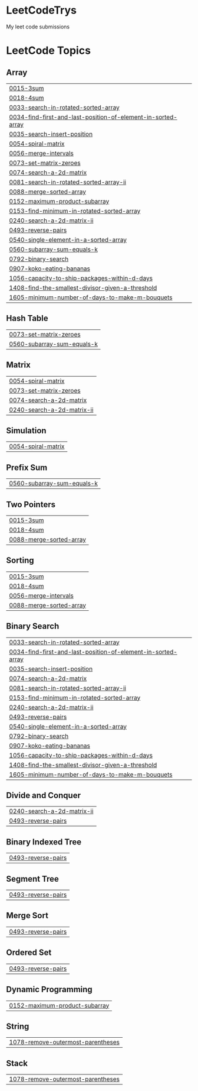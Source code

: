 # LeetCodeTrys
My leet code submissions

<!---LeetCode Topics Start-->
# LeetCode Topics
## Array
|  |
| ------- |
| [0015-3sum](https://github.com/K-cloud25/LeetCodeTrys/tree/master/0015-3sum) |
| [0018-4sum](https://github.com/K-cloud25/LeetCodeTrys/tree/master/0018-4sum) |
| [0033-search-in-rotated-sorted-array](https://github.com/K-cloud25/LeetCodeTrys/tree/master/0033-search-in-rotated-sorted-array) |
| [0034-find-first-and-last-position-of-element-in-sorted-array](https://github.com/K-cloud25/LeetCodeTrys/tree/master/0034-find-first-and-last-position-of-element-in-sorted-array) |
| [0035-search-insert-position](https://github.com/K-cloud25/LeetCodeTrys/tree/master/0035-search-insert-position) |
| [0054-spiral-matrix](https://github.com/K-cloud25/LeetCodeTrys/tree/master/0054-spiral-matrix) |
| [0056-merge-intervals](https://github.com/K-cloud25/LeetCodeTrys/tree/master/0056-merge-intervals) |
| [0073-set-matrix-zeroes](https://github.com/K-cloud25/LeetCodeTrys/tree/master/0073-set-matrix-zeroes) |
| [0074-search-a-2d-matrix](https://github.com/K-cloud25/LeetCodeTrys/tree/master/0074-search-a-2d-matrix) |
| [0081-search-in-rotated-sorted-array-ii](https://github.com/K-cloud25/LeetCodeTrys/tree/master/0081-search-in-rotated-sorted-array-ii) |
| [0088-merge-sorted-array](https://github.com/K-cloud25/LeetCodeTrys/tree/master/0088-merge-sorted-array) |
| [0152-maximum-product-subarray](https://github.com/K-cloud25/LeetCodeTrys/tree/master/0152-maximum-product-subarray) |
| [0153-find-minimum-in-rotated-sorted-array](https://github.com/K-cloud25/LeetCodeTrys/tree/master/0153-find-minimum-in-rotated-sorted-array) |
| [0240-search-a-2d-matrix-ii](https://github.com/K-cloud25/LeetCodeTrys/tree/master/0240-search-a-2d-matrix-ii) |
| [0493-reverse-pairs](https://github.com/K-cloud25/LeetCodeTrys/tree/master/0493-reverse-pairs) |
| [0540-single-element-in-a-sorted-array](https://github.com/K-cloud25/LeetCodeTrys/tree/master/0540-single-element-in-a-sorted-array) |
| [0560-subarray-sum-equals-k](https://github.com/K-cloud25/LeetCodeTrys/tree/master/0560-subarray-sum-equals-k) |
| [0792-binary-search](https://github.com/K-cloud25/LeetCodeTrys/tree/master/0792-binary-search) |
| [0907-koko-eating-bananas](https://github.com/K-cloud25/LeetCodeTrys/tree/master/0907-koko-eating-bananas) |
| [1056-capacity-to-ship-packages-within-d-days](https://github.com/K-cloud25/LeetCodeTrys/tree/master/1056-capacity-to-ship-packages-within-d-days) |
| [1408-find-the-smallest-divisor-given-a-threshold](https://github.com/K-cloud25/LeetCodeTrys/tree/master/1408-find-the-smallest-divisor-given-a-threshold) |
| [1605-minimum-number-of-days-to-make-m-bouquets](https://github.com/K-cloud25/LeetCodeTrys/tree/master/1605-minimum-number-of-days-to-make-m-bouquets) |
## Hash Table
|  |
| ------- |
| [0073-set-matrix-zeroes](https://github.com/K-cloud25/LeetCodeTrys/tree/master/0073-set-matrix-zeroes) |
| [0560-subarray-sum-equals-k](https://github.com/K-cloud25/LeetCodeTrys/tree/master/0560-subarray-sum-equals-k) |
## Matrix
|  |
| ------- |
| [0054-spiral-matrix](https://github.com/K-cloud25/LeetCodeTrys/tree/master/0054-spiral-matrix) |
| [0073-set-matrix-zeroes](https://github.com/K-cloud25/LeetCodeTrys/tree/master/0073-set-matrix-zeroes) |
| [0074-search-a-2d-matrix](https://github.com/K-cloud25/LeetCodeTrys/tree/master/0074-search-a-2d-matrix) |
| [0240-search-a-2d-matrix-ii](https://github.com/K-cloud25/LeetCodeTrys/tree/master/0240-search-a-2d-matrix-ii) |
## Simulation
|  |
| ------- |
| [0054-spiral-matrix](https://github.com/K-cloud25/LeetCodeTrys/tree/master/0054-spiral-matrix) |
## Prefix Sum
|  |
| ------- |
| [0560-subarray-sum-equals-k](https://github.com/K-cloud25/LeetCodeTrys/tree/master/0560-subarray-sum-equals-k) |
## Two Pointers
|  |
| ------- |
| [0015-3sum](https://github.com/K-cloud25/LeetCodeTrys/tree/master/0015-3sum) |
| [0018-4sum](https://github.com/K-cloud25/LeetCodeTrys/tree/master/0018-4sum) |
| [0088-merge-sorted-array](https://github.com/K-cloud25/LeetCodeTrys/tree/master/0088-merge-sorted-array) |
## Sorting
|  |
| ------- |
| [0015-3sum](https://github.com/K-cloud25/LeetCodeTrys/tree/master/0015-3sum) |
| [0018-4sum](https://github.com/K-cloud25/LeetCodeTrys/tree/master/0018-4sum) |
| [0056-merge-intervals](https://github.com/K-cloud25/LeetCodeTrys/tree/master/0056-merge-intervals) |
| [0088-merge-sorted-array](https://github.com/K-cloud25/LeetCodeTrys/tree/master/0088-merge-sorted-array) |
## Binary Search
|  |
| ------- |
| [0033-search-in-rotated-sorted-array](https://github.com/K-cloud25/LeetCodeTrys/tree/master/0033-search-in-rotated-sorted-array) |
| [0034-find-first-and-last-position-of-element-in-sorted-array](https://github.com/K-cloud25/LeetCodeTrys/tree/master/0034-find-first-and-last-position-of-element-in-sorted-array) |
| [0035-search-insert-position](https://github.com/K-cloud25/LeetCodeTrys/tree/master/0035-search-insert-position) |
| [0074-search-a-2d-matrix](https://github.com/K-cloud25/LeetCodeTrys/tree/master/0074-search-a-2d-matrix) |
| [0081-search-in-rotated-sorted-array-ii](https://github.com/K-cloud25/LeetCodeTrys/tree/master/0081-search-in-rotated-sorted-array-ii) |
| [0153-find-minimum-in-rotated-sorted-array](https://github.com/K-cloud25/LeetCodeTrys/tree/master/0153-find-minimum-in-rotated-sorted-array) |
| [0240-search-a-2d-matrix-ii](https://github.com/K-cloud25/LeetCodeTrys/tree/master/0240-search-a-2d-matrix-ii) |
| [0493-reverse-pairs](https://github.com/K-cloud25/LeetCodeTrys/tree/master/0493-reverse-pairs) |
| [0540-single-element-in-a-sorted-array](https://github.com/K-cloud25/LeetCodeTrys/tree/master/0540-single-element-in-a-sorted-array) |
| [0792-binary-search](https://github.com/K-cloud25/LeetCodeTrys/tree/master/0792-binary-search) |
| [0907-koko-eating-bananas](https://github.com/K-cloud25/LeetCodeTrys/tree/master/0907-koko-eating-bananas) |
| [1056-capacity-to-ship-packages-within-d-days](https://github.com/K-cloud25/LeetCodeTrys/tree/master/1056-capacity-to-ship-packages-within-d-days) |
| [1408-find-the-smallest-divisor-given-a-threshold](https://github.com/K-cloud25/LeetCodeTrys/tree/master/1408-find-the-smallest-divisor-given-a-threshold) |
| [1605-minimum-number-of-days-to-make-m-bouquets](https://github.com/K-cloud25/LeetCodeTrys/tree/master/1605-minimum-number-of-days-to-make-m-bouquets) |
## Divide and Conquer
|  |
| ------- |
| [0240-search-a-2d-matrix-ii](https://github.com/K-cloud25/LeetCodeTrys/tree/master/0240-search-a-2d-matrix-ii) |
| [0493-reverse-pairs](https://github.com/K-cloud25/LeetCodeTrys/tree/master/0493-reverse-pairs) |
## Binary Indexed Tree
|  |
| ------- |
| [0493-reverse-pairs](https://github.com/K-cloud25/LeetCodeTrys/tree/master/0493-reverse-pairs) |
## Segment Tree
|  |
| ------- |
| [0493-reverse-pairs](https://github.com/K-cloud25/LeetCodeTrys/tree/master/0493-reverse-pairs) |
## Merge Sort
|  |
| ------- |
| [0493-reverse-pairs](https://github.com/K-cloud25/LeetCodeTrys/tree/master/0493-reverse-pairs) |
## Ordered Set
|  |
| ------- |
| [0493-reverse-pairs](https://github.com/K-cloud25/LeetCodeTrys/tree/master/0493-reverse-pairs) |
## Dynamic Programming
|  |
| ------- |
| [0152-maximum-product-subarray](https://github.com/K-cloud25/LeetCodeTrys/tree/master/0152-maximum-product-subarray) |
## String
|  |
| ------- |
| [1078-remove-outermost-parentheses](https://github.com/K-cloud25/LeetCodeTrys/tree/master/1078-remove-outermost-parentheses) |
## Stack
|  |
| ------- |
| [1078-remove-outermost-parentheses](https://github.com/K-cloud25/LeetCodeTrys/tree/master/1078-remove-outermost-parentheses) |
<!---LeetCode Topics End-->